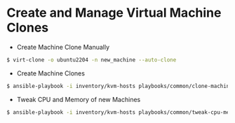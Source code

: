 # Create and Manage Virtual Machine Clones

- Create Machine Clone Manually
```bash
$ virt-clone -o ubuntu2204 -n new_machine --auto-clone
```

- Create Machine Clones
```bash
$ ansible-playbook -i inventory/kvm-hosts playbooks/common/clone-machines.yml 
```

- Tweak CPU and Memory of new Machines
```bash
$ ansible-playbook -i inventory/kvm-hosts playbooks/common/tweak-cpu-mem.yml 
```
